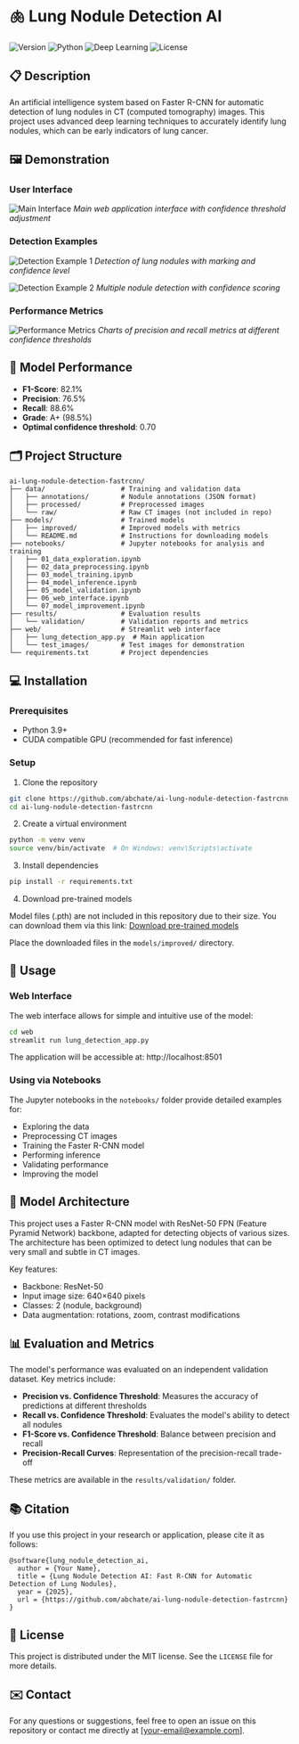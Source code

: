 # 🫁 Lung Nodule Detection AI

![Version](https://img.shields.io/badge/version-2.0%20Advanced-blue)
![Python](https://img.shields.io/badge/python-3.9-green)
![Deep Learning](https://img.shields.io/badge/deep%20learning-PyTorch-orange)
![License](https://img.shields.io/badge/license-MIT-lightgrey)

## 📋 Description

An artificial intelligence system based on Faster R-CNN for automatic detection of lung nodules in CT (computed tomography) images. This project uses advanced deep learning techniques to accurately identify lung nodules, which can be early indicators of lung cancer.

## 🖼️ Demonstration

### User Interface
![Main Interface](web/test_images/apercu_images_test.png)
*Main web application interface with confidence threshold adjustment*

### Detection Examples
![Detection Example 1](web/test_images/scan_avec_nodule_2.jpg)
*Detection of lung nodules with marking and confidence level*

![Detection Example 2](web/test_images/scan_avec_nodules_1.jpg)
*Multiple nodule detection with confidence scoring*

### Performance Metrics
![Performance Metrics](results/validation/detection_metrics.png)
*Charts of precision and recall metrics at different confidence thresholds*

## 🚀 Model Performance

- **F1-Score**: 82.1%
- **Precision**: 76.5%
- **Recall**: 88.6%
- **Grade**: A+ (98.5%)
- **Optimal confidence threshold**: 0.70

## 🗂️ Project Structure

```
ai-lung-nodule-detection-fastrcnn/
├── data/                   # Training and validation data
│   ├── annotations/        # Nodule annotations (JSON format)
│   ├── processed/          # Preprocessed images
│   └── raw/                # Raw CT images (not included in repo)
├── models/                 # Trained models
│   ├── improved/           # Improved models with metrics
│   └── README.md           # Instructions for downloading models
├── notebooks/              # Jupyter notebooks for analysis and training
│   ├── 01_data_exploration.ipynb
│   ├── 02_data_preprocessing.ipynb
│   ├── 03_model_training.ipynb
│   ├── 04_model_inference.ipynb
│   ├── 05_model_validation.ipynb
│   ├── 06_web_interface.ipynb
│   └── 07_model_improvement.ipynb
├── results/                # Evaluation results
│   └── validation/         # Validation reports and metrics
├── web/                    # Streamlit web interface
│   ├── lung_detection_app.py  # Main application
│   └── test_images/        # Test images for demonstration
└── requirements.txt        # Project dependencies
```

## 💻 Installation

### Prerequisites
- Python 3.9+
- CUDA compatible GPU (recommended for fast inference)

### Setup

1. Clone the repository
```bash
git clone https://github.com/abchate/ai-lung-nodule-detection-fastrcnn.git
cd ai-lung-nodule-detection-fastrcnn
```

2. Create a virtual environment
```bash
python -m venv venv
source venv/bin/activate  # On Windows: venv\Scripts\activate
```

3. Install dependencies
```bash
pip install -r requirements.txt
```

4. Download pre-trained models

Model files (.pth) are not included in this repository due to their size. You can download them via this link:
[Download pre-trained models](https://huggingface.co/models/abchate/lung-nodule-detection)

Place the downloaded files in the `models/improved/` directory.

## 🔧 Usage

### Web Interface

The web interface allows for simple and intuitive use of the model:

```bash
cd web
streamlit run lung_detection_app.py
```

The application will be accessible at: http://localhost:8501

### Using via Notebooks

The Jupyter notebooks in the `notebooks/` folder provide detailed examples for:
- Exploring the data
- Preprocessing CT images
- Training the Faster R-CNN model
- Performing inference
- Validating performance
- Improving the model

## 🧠 Model Architecture

This project uses a Faster R-CNN model with ResNet-50 FPN (Feature Pyramid Network) backbone, adapted for detecting objects of various sizes. The architecture has been optimized to detect lung nodules that can be very small and subtle in CT images.

Key features:
- Backbone: ResNet-50
- Input image size: 640×640 pixels
- Classes: 2 (nodule, background)
- Data augmentation: rotations, zoom, contrast modifications

## 📊 Evaluation and Metrics

The model's performance was evaluated on an independent validation dataset. Key metrics include:

- **Precision vs. Confidence Threshold**: Measures the accuracy of predictions at different thresholds
- **Recall vs. Confidence Threshold**: Evaluates the model's ability to detect all nodules
- **F1-Score vs. Confidence Threshold**: Balance between precision and recall
- **Precision-Recall Curves**: Representation of the precision-recall trade-off

These metrics are available in the `results/validation/` folder.

## 📚 Citation

If you use this project in your research or application, please cite it as follows:

```
@software{lung_nodule_detection_ai,
  author = {Your Name},
  title = {Lung Nodule Detection AI: Fast R-CNN for Automatic Detection of Lung Nodules},
  year = {2025},
  url = {https://github.com/abchate/ai-lung-nodule-detection-fastrcnn}
}
```

## 📝 License

This project is distributed under the MIT license. See the `LICENSE` file for more details.

## ✉️ Contact

For any questions or suggestions, feel free to open an issue on this repository or contact me directly at [your-email@example.com].
